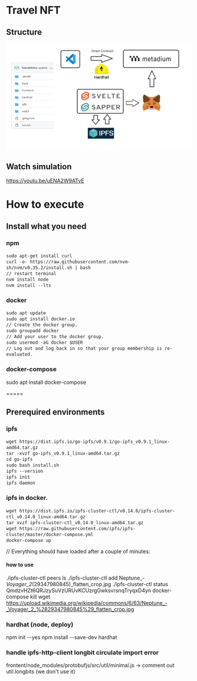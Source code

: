 # Travel NFT

## Structure
![project](/images/project.png)

## Watch simulation
https://youtu.be/uENA2W9ATvE


# How to execute

## Install what you need

### npm
```
sudo apt-get install curl
curl -o- https://raw.githubusercontent.com/nvm-sh/nvm/v0.35.2/install.sh | bash
// restart terminal
nvm install node
nvm install --lts
```

### docker
```
sudo apt update
sudo apt install docker.io
// Create the docker group.
sudo groupadd docker
// Add your user to the docker group.
sudo usermod -aG docker $USER
// Log out and log back in so that your group membership is re-evaluated.
```
### docker-compose
sudo apt install docker-compose

=====

## Prerequired environments

### ipfs
```
wget https://dist.ipfs.io/go-ipfs/v0.9.1/go-ipfs_v0.9.1_linux-amd64.tar.gz
tar -xvzf go-ipfs_v0.9.1_linux-amd64.tar.gz
cd go-ipfs
sudo bash install.sh
ipfs --version
ipfs init
ipfs daemon
```

### ipfs in docker.
```
wget https://dist.ipfs.io/ipfs-cluster-ctl/v0.14.0/ipfs-cluster-ctl_v0.14.0_linux-amd64.tar.gz
tar xvzf ipfs-cluster-ctl_v0.14.0_linux-amd64.tar.gz
wget https://raw.githubusercontent.com/ipfs/ipfs-cluster/master/docker-compose.yml
docker-compose up
```
// Everything should have loaded after a couple of minutes:
#### how to use
./ipfs-cluster-ctl peers ls
./ipfs-cluster-ctl add Neptune_-_Voyager_2_\(29347980845\)_flatten_crop.jpg
./ipfs-cluster-ctl status QmdzvHZt6QRJzySuVzURUvKCUzrgGwksvrsnqTryqxD4yn
docker-compose kill
wget https://upload.wikimedia.org/wikipedia/commons/6/63/Neptune_-_Voyager_2_%2829347980845%29_flatten_crop.jpg

### hardhat (node, deploy)
npm init --yes
npm install --save-dev hardhat


### handle ipfs-http-client longbit circulate import error
frontent/node_modules/protobufjs/src/util/minimal.js -> comment out util.longbits (we don't use it)